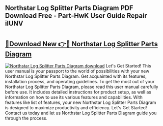 ## Northstar Log Splitter Parts Diagram PDF Download Free - Part-HwK User Guide Repair ilUNV

# <h2><a href="http://dfskbq.blite.top/?on=Northstar+Log+Splitter+Parts+Diagram">🔗Download New 👉🔴 Northstar Log Splitter Parts Diagram</a></h2>

[![Northstar Log Splitter Parts Diagram download](https://i.imgur.com/lujVjoI.png)](http://dfskbq.blite.top/?on=Northstar+Log+Splitter+Parts+Diagram)
Let's Get Started! This user manual is your passport to the world of possibilities with your new Northstar Log Splitter Parts Diagram. Get acquainted with its features, installation process, and operating guidelines. To get the most out of your Northstar Log Splitter Parts Diagram, please read this user manual carefully before use. It includes detailed instructions for product setup, as well as information on how to use its various features and capabilities. With features like list of features, your new Northstar Log Splitter Parts Diagram is designed to maximize productivity and efficiency. Let's Get Started! Contact us today and let us Northstar Log Splitter Parts Diagram guide you through the process.

